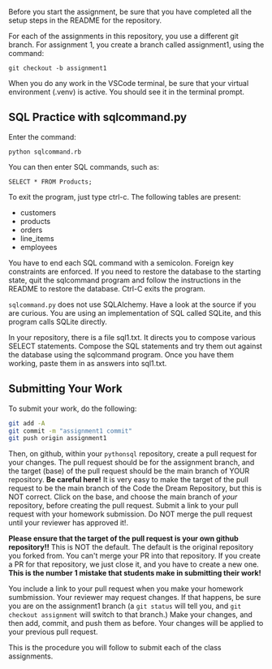 Before you start the assignment, be sure that you have completed all the setup steps in the README
for the repository.

For each of the assignments in this repository, you use a different git branch.  For
assignment 1, you create a branch called assignment1, using the command:
```shell
git checkout -b assignment1
```
When you do any work in the VSCode terminal, be sure that your virtual environment (.venv)
is active.  You should see it in the terminal prompt.

## SQL Practice with sqlcommand.py

Enter the command:
```shell
python sqlcommand.rb
```
You can then enter SQL commands, such as:
```
SELECT * FROM Products;
```
To exit the program, just type ctrl-c.  The following tables are present:

- customers
- products
- orders
- line_items
- employees

You have to end each SQL command with a semicolon.  Foreign key constraints are enforced.
If you need to restore the database to the starting state, quit the sqlcommand program and follow the instructions in the README to restore the database. Ctrl-C exits the program.

`sqlcommand.py`  does not use SQLAlchemy.
Have a look at the source  if you are curious.  You are using an implementation of SQL called
SQLite, and this program calls SQLite directly.

In your repository, there is a file sql1.txt.  It directs you to compose various SELECT statements.  Compose the SQL statements and try them out against the database using the sqlcommand program.
Once you have them working, paste them in as answers into sql1.txt.

## Submitting Your Work

To submit your work, do the following:
```bash
git add -A
git commit -m "assignment1 commit"
git push origin assignment1
```
Then, on github, within your `pythonsql` repository, create a pull request for your changes.  The pull request should be for the assignment branch, and the target (base) of the pull request should be the main branch of YOUR repository.  **Be careful here!** It is very easy to make the target of the pull request to be the main branch of the Code the Dream Repository, but this is NOT correct.  Click on the base, and choose the main branch of *your* repository, before creating the pull request.  Submit a link to your pull request with your homework submission.  Do NOT merge the pull request until your reviewer has approved it!.

**Please ensure that the target of the pull request is your own github repository!!**  This is NOT the default. The default is the original repository you forked from.  You can't merge your PR into that repository. If you create a PR for that repository, we just close it, and you have to create a new one.  
**This is the number 1 mistake that students make in submitting their work!**

You include a link to your pull request when you make your homework sumbmission.
Your reviewer may request changes.  If that happens, be sure you are on the assignment1 branch (a ```git status``` will tell you, and ```git checkout assignment``` will switch to that branch.)  Make your changes, and then add, commit, and push them as before.  Your changes will be applied to your previous pull request.

This is the procedure you will follow to submit each of the class assignments.
